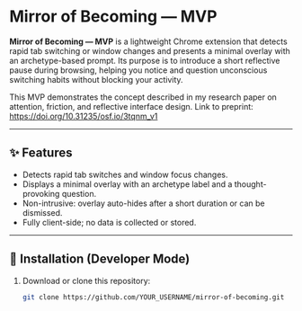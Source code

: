 # Mirror of Becoming — MVP

**Mirror of Becoming — MVP** is a lightweight Chrome extension that detects rapid tab switching or window changes and presents a minimal overlay with an archetype-based prompt. Its purpose is to introduce a short reflective pause during browsing, helping you notice and question unconscious switching habits without blocking your activity.

This MVP demonstrates the concept described in my research paper on attention, friction, and reflective interface design. 
Link to preprint: https://doi.org/10.31235/osf.io/3tqnm_v1

---

## ✨ Features
- Detects rapid tab switches and window focus changes.
- Displays a minimal overlay with an archetype label and a thought-provoking question.
- Non-intrusive: overlay auto-hides after a short duration or can be dismissed.
- Fully client-side; no data is collected or stored.

---

## 🚀 Installation (Developer Mode)
1. Download or clone this repository:
   ```bash
   git clone https://github.com/YOUR_USERNAME/mirror-of-becoming.git

   
